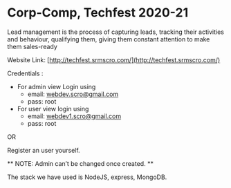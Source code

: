 # Corp-Comp, Techfest 2020-21
Lead management is the process of capturing leads, tracking their activities and behaviour, qualifying them, giving them constant attention to make them sales-ready

Website Link: [http://techfest.srmscro.com/](http://techfest.srmscro.com/)

Credentials :

* For admin view Login using
  * email: webdev.scro@gmail.com
  * pass: root
* For user view login using
  * email: webdev1.scro@gmail.com
  * pass: root
  
OR

Register an user yourself.

** NOTE: Admin can’t be changed once created. **

The stack we have used is NodeJS, express, MongoDB.
